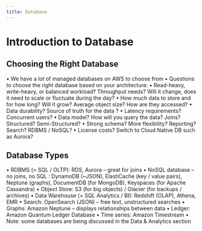 ```yaml
---
title: Database
---
```

# Introduction to Database
## Choosing the Right Database
• We have a lot of managed databases on AWS to choose from
• Questions to choose the right database based on your architecture:
• Read-heavy, write-heavy, or balanced workload? Throughput needs? Will it change, does it need to scale or fluctuate during the day?
• How much data to store and for how long? Will it grow? Average object size? How are they accessed?
• Data durability? Source of truth for the data ?
• Latency requirements? Concurrent users?
• Data model? How will you query the data? Joins? Structured? Semi-Structured?
• Strong schema? More flexibility? Reporting? Search? RDBMS / NoSQL?
• License costs? Switch to Cloud Native DB such as Aurora?

## Database Types
• RDBMS (= SQL / OLTP): RDS, Aurora – great for joins
• NoSQL database – no joins, no SQL : DynamoDB (~JSON), ElastiCache (key / value pairs), Neptune (graphs), DocumentDB (for MongoDB), Keyspaces (for Apache Cassandra)
• Object Store: S3 (for big objects) / Glacier (for backups / archives)
• Data Warehouse (= SQL Analytics / BI): Redshift (OLAP), Athena, EMR
• Search: OpenSearch (JSON) – free text, unstructured searches
• Graphs: Amazon Neptune – displays relationships between data
• Ledger: Amazon Quantum Ledger Database
• Time series: Amazon Timestream
• Note: some databases are being discussed in the Data & Analytics section

